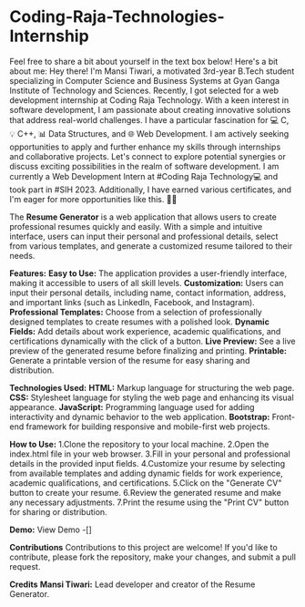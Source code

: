 # Coding-Raja-Technologies-Internship

Feel free to share a bit about yourself in the text box below! Here's a bit about me: Hey there! I'm Mansi Tiwari, a motivated 3rd-year B.Tech student specializing in Computer Science and Business Systems at Gyan Ganga Institute of Technology and Sciences. Recently, I got selected for a web development internship at Coding Raja Technology. With a keen interest in software development, I am passionate about creating innovative solutions that address real-world challenges. I have a particular fascination for 💻 C, 💡 C++, 📊 Data Structures, and 🌐 Web Development. I am actively seeking opportunities to apply and further enhance my skills through internships and collaborative projects. Let's connect to explore potential synergies or discuss exciting possibilities in the realm of software development. I am currently a Web Development Intern at #Coding Raja Technology💻 and took part in #SIH 2023. Additionally, I have earned various certificates, and I'm eager for more opportunities like this. 🙌🏻


The **Resume Generator** is a web application that allows users to create professional resumes quickly and easily. With a simple and intuitive interface, users can input their personal and professional details, select from various templates, and generate a customized resume tailored to their needs.

**Features:**
**Easy to Use:**  The application provides a user-friendly interface, making it accessible to users of all skill levels.
**Customization:**  Users can input their personal details, including name, contact information, address, and important links (such as LinkedIn, Facebook, and Instagram).
**Professional Templates:**  Choose from a selection of professionally designed templates to create resumes with a polished look.
**Dynamic Fields:**  Add details about work experience, academic qualifications, and certifications dynamically with the click of a button.
**Live Preview:**  See a live preview of the generated resume before finalizing and printing.
**Printable:**  Generate a printable version of the resume for easy sharing and distribution.

**Technologies Used:**
**HTML:** Markup language for structuring the web page.
**CSS:** Stylesheet language for styling the web page and enhancing its visual appearance.
**JavaScript:** Programming language used for adding interactivity and dynamic behavior to the web application.
**Bootstrap:** Front-end framework for building responsive and mobile-first web projects.

**How to Use:**
1.Clone the repository to your local machine.
2.Open the index.html file in your web browser.
3.Fill in your personal and professional details in the provided input fields.
4.Customize your resume by selecting from available templates and adding dynamic fields for work experience, academic qualifications, and certifications.
5.Click on the "Generate CV" button to create your resume.
6.Review the generated resume and make any necessary adjustments.
7.Print the resume using the "Print CV" button for sharing or distribution.

**Demo:**
View Demo -[]

**Contributions**
Contributions to this project are welcome! If you'd like to contribute, please fork the repository, make your changes, and submit a pull request.

**Credits**
**Mansi Tiwari:** Lead developer and creator of the Resume Generator.









